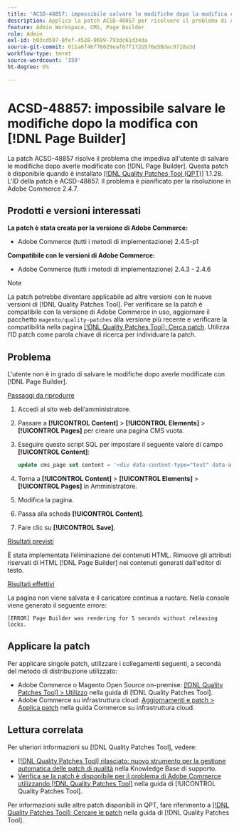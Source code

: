 ```yaml
---
title: 'ACSD-48857: impossibile salvare le modifiche dopo la modifica con [!DNL Page Builder]'
description: Applica la patch ACSD-48857 per risolvere il problema di Adobe Commerce che impediva all'utente di salvare le modifiche dopo la modifica con  [!DNL Page Builder].
feature: Admin Workspace, CMS, Page Builder
role: Admin
exl-id: b03cd597-8fef-4528-9699-793dc61d34da
source-git-commit: 011a6f46f76029eaf67f172b576e58dac9710a3d
workflow-type: tm+mt
source-wordcount: '359'
ht-degree: 0%

---
```


# ACSD-48857: impossibile salvare le modifiche dopo la modifica con [!DNL Page Builder]

La patch ACSD-48857 risolve il problema che impediva all&#39;utente di salvare le modifiche dopo averle modificate con [!DNL Page Builder]. Questa patch è disponibile quando è installato [[!DNL Quality Patches Tool (QPT)]](https://experienceleague.adobe.com/it/docs/commerce-operations/tools/quality-patches-tool/quality-patches-tool-to-self-serve-quality-patches) 1.1.28. L’ID della patch è ACSD-48857. Il problema è pianificato per la risoluzione in Adobe Commerce 2.4.7.

## Prodotti e versioni interessati

**La patch è stata creata per la versione di Adobe Commerce:**

* Adobe Commerce (tutti i metodi di implementazione) 2.4.5-p1

**Compatibile con le versioni di Adobe Commerce:**

* Adobe Commerce (tutti i metodi di implementazione) 2.4.3 - 2.4.6

>[!NOTE]
>
>La patch potrebbe diventare applicabile ad altre versioni con le nuove versioni di [!DNL Quality Patches Tool]. Per verificare se la patch è compatibile con la versione di Adobe Commerce in uso, aggiornare il pacchetto `magento/quality-patches` alla versione più recente e verificare la compatibilità nella pagina [[!DNL Quality Patches Tool]: Cerca patch](https://experienceleague.adobe.com/tools/commerce-quality-patches/index.html?lang=it). Utilizza l’ID patch come parola chiave di ricerca per individuare la patch.

## Problema

L&#39;utente non è in grado di salvare le modifiche dopo averle modificate con [!DNL Page Builder].

<u>Passaggi da riprodurre</u>

1. Accedi al sito web dell’amministratore.
1. Passare a **[!UICONTROL Content]** > **[!UICONTROL Elements]** > **[!UICONTROL Pages]** per creare una pagina CMS vuota.
1. Eseguire questo script SQL per impostare il seguente valore di campo **[!UICONTROL Content]**:

   ```SQL
   update cms_page set content = '<div data-content-type="text" data-appearance="default" data-element="main"><h4 style="text-align: center;" contenteditable="true" data-placeholder="Edit Heading Text" data-content-type="heading" data-appearance="default" data-element="main">THE RULES</h4></div>' where page_id=8;
   ```

1. Torna a **[!UICONTROL Content]** > **[!UICONTROL Elements]** > **[!UICONTROL Pages]** in Amministratore.
1. Modifica la pagina.
1. Passa alla scheda **[!UICONTROL Content]**.
1. Fare clic su **[!UICONTROL Save]**.

<u>Risultati previsti</u>

È stata implementata l’eliminazione dei contenuti HTML. Rimuove gli attributi riservati di HTML [!DNL Page Builder] nei contenuti generati dall&#39;editor di testo.

<u>Risultati effettivi</u>

La pagina non viene salvata e il caricatore continua a ruotare. Nella console viene generato il seguente errore:

```
[ERROR] Page Builder was rendering for 5 seconds without releasing locks.
```

## Applicare la patch

Per applicare singole patch, utilizzare i collegamenti seguenti, a seconda del metodo di distribuzione utilizzato:

* Adobe Commerce o Magento Open Source on-premise: [[!DNL Quality Patches Tool] > Utilizzo](/help/tools/quality-patches-tool/usage.md) nella guida di [!DNL Quality Patches Tool].
* Adobe Commerce su infrastruttura cloud: [Aggiornamenti e patch > Applica patch](https://experienceleague.adobe.com/docs/commerce-cloud-service/user-guide/develop/upgrade/apply-patches.html?lang=it) nella guida Commerce su infrastruttura cloud.

## Lettura correlata

Per ulteriori informazioni su [!DNL Quality Patches Tool], vedere:

* [[!DNL Quality Patches Tool] rilasciato: nuovo strumento per la gestione automatica delle patch di qualità](https://experienceleague.adobe.com/it/docs/commerce-operations/tools/quality-patches-tool/quality-patches-tool-to-self-serve-quality-patches) nella Knowledge Base di supporto.
* [Verifica se la patch è disponibile per il problema di Adobe Commerce utilizzando  [!DNL Quality Patches Tool]](/help/tools/quality-patches-tool/patches-available-in-qpt/check-patch-for-magento-issue-with-magento-quality-patches.md) nella guida di [!UICONTROL Quality Patches Tool].


Per informazioni sulle altre patch disponibili in QPT, fare riferimento a [[!DNL Quality Patches Tool]: Cercare le patch](https://experienceleague.adobe.com/tools/commerce-quality-patches/index.html?lang=it) nella guida di [!DNL Quality Patches Tool].
